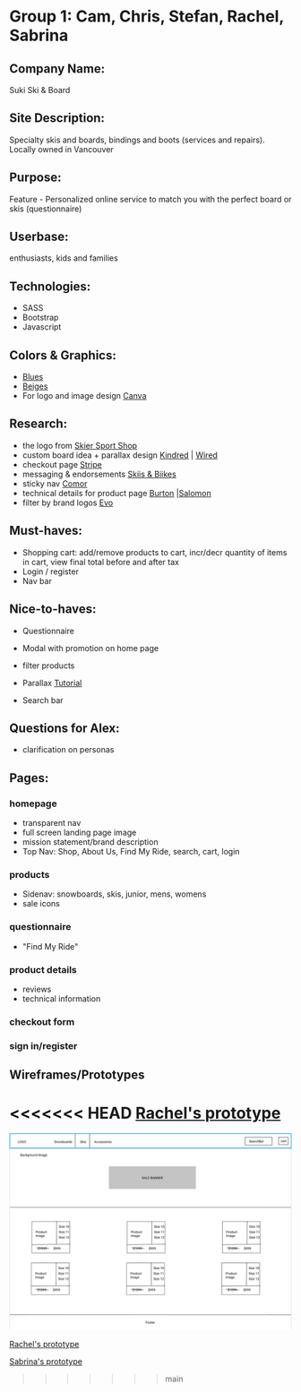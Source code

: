 # Group 1: Cam, Chris, Stefan, Rachel, Sabrina

## Company Name: 

Suki Ski & Board

## Site Description: 

Specialty skis and boards, bindings and boots (services and repairs). Locally owned in Vancouver

## Purpose: 

Feature - Personalized online service to match you with the perfect board or skis (questionnaire)


## Userbase: 

enthusiasts, kids and families 


## Technologies:
- SASS
- Bootstrap
- Javascript

## Colors & Graphics: 
- [Blues](https://colorhunt.co/palette/206727)
- [Beiges](https://colorhunt.co/palette/207398)
- For logo and image design [Canva](https://www.canva.com/)

## Research: 

- the logo from [Skier Sport Shop](https://skierssportshop.com/)
- custom board idea + parallax design [Kindred](https://kindredsnowstore.com/) | [Wired](https://wiredsnowboards.com/)
- checkout page [Stripe](https://stripe-payments-demo.appspot.com/)
- messaging & endorsements [Skiis & Biikes](https://skiisandbiikes.com/)
- sticky nav [Comor]()
- technical details for product page [Burton](https://www.burton.com/ca/en/p/burton-family-tree-hometown-hero-camber-splitboard/W21-222401.html?cgid=womens-boards) |[Salomon](https://www.salomon.com/en-ca/shop/product/hps-annie-boulanger.html#color=22602)
- filter by brand logos [Evo](https://www.evo.com/shop/ski)





## Must-haves:
- Shopping cart: add/remove products to cart, incr/decr quantity of items in cart, view final total before and after tax 
- Login / register
- Nav bar

  

## Nice-to-haves:
- Questionnaire 
- Modal with promotion on home page
- filter products
- Parallax [Tutorial](https://www.w3schools.com/howto/howto_css_parallax.asp)

- Search bar




## Questions for Alex: 

- clarification on personas 




## Pages: 

###  homepage
- transparent nav 
- full screen landing page image 
- mission statement/brand description
- Top Nav: Shop, About Us, Find My Ride, search, cart, login

### products
- Sidenav: snowboards, skis, junior, mens, womens
- sale icons 


### questionnaire 
- "Find My Ride"


### product details
- reviews 
- technical information

### checkout form 

### sign in/register


## Wireframes/Prototypes

<<<<<<< HEAD
[Rachel's prototype](https://www.figma.com/file/PL6OgS8MsxomblxNK8yh1K/Suki-Ski-Board-e-commerce-site?node-id=0%3A1)
=======
![Stefan Products Prototype](./img/prototype/stefan-prototype.PNG)

[Rachel's prototype](https://www.figma.com/file/PL6OgS8MsxomblxNK8yh1K/Suki-Ski-Board-e-commerce-site?node-id=0%3A1)

[Sabrina's prototype](https://www.figma.com/file/ZKciXOKvBo17IHPdL2hAo1/Suki-Ski-Board?node-id=0%3A1)
>>>>>>> main
